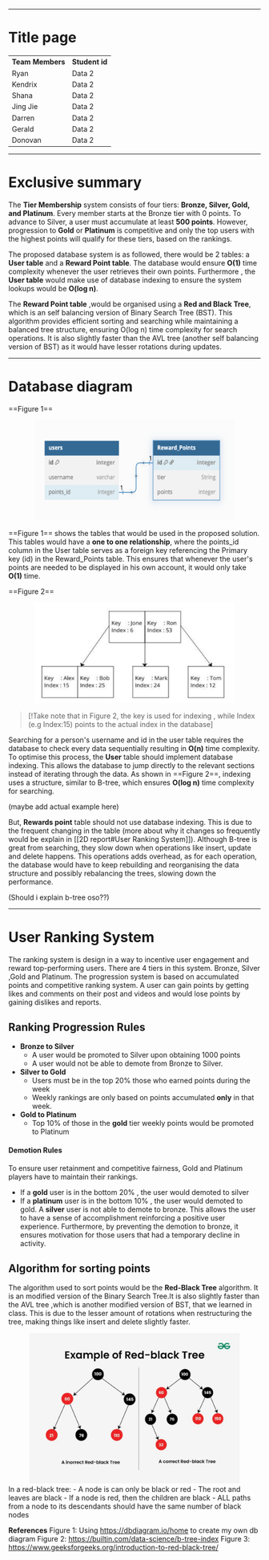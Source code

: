 
---
# Title page

<div align="center">
  <table>
    <tr>
      <th>Team Members</th>
      <th> Student id</th>
    </tr>
    <tr>
      <td>Ryan</td>
      <td>Data 2</td>
    </tr>
        <tr>
      <td>Kendrix</td>
      <td>Data 2</td>
    </tr>
        <tr>
      <td>Shana</td>
      <td>Data 2</td>
    </tr>
        <tr>
      <td>Jing Jie</td>
      <td>Data 2</td>
    </tr>
        <tr>
      <td>Darren</td>
      <td>Data 2</td>
    </tr>
        <tr>
      <td>Gerald</td>
      <td>Data 2</td>
    </tr>
        <tr>
      <td>Donovan</td>
      <td>Data 2</td>
    </tr>
  </table>
</div>

---
# Exclusive summary

The **Tier Membership** system consists of four tiers: **Bronze, Silver, Gold, and Platinum**. Every member starts at the Bronze tier with 0 points. To advance to Silver, a user must accumulate at least **500 points**. However, progression to **Gold** or **Platinum** is competitive and only the top users with the highest points will qualify for these tiers, based on the rankings.

The proposed database system is as followed, there would be 2 tables: a **User table** and a **Reward Point table**. The database would ensure **O(1)** time complexity whenever the user retrieves their own points. Furthermore , the **User table** would make use of database indexing to ensure the system lookups would be **O(log n)**.

The **Reward Point table** ,would be organised using a **Red and Black Tree**, which is an self balancing version of Binary Search Tree (BST). This algorithm provides efficient sorting and searching while maintaining a balanced tree structure, ensuring O(log n) time complexity for search operations. It is also slightly faster than the AVL tree (another self balancing version of BST) as it would have lesser rotations during updates.


---
# Database diagram
==Figure 1== 
<div align="center">
<img alt="center" src="Screenshot 2025-03-13 at 7.58.30 PM.png" width="400px" height="200px">
</div>

==Figure 1== shows the tables that would be used in the proposed solution. This tables would have a **one to one relationship**, where the points_id column in the User table serves as a foreign key referencing the Primary key (id) in the Reward_Points table. This ensures that whenever the user's points are needed to be displayed in his own account, it would only take **O(1)** time.

==Figure 2== 
<div align="center">
<img alt="center" src="Screenshot 2025-03-14 at 6.07.56 PM.png" width="400px" height="200px">
</div>

> [!Take note that in Figure 2, the key is used for indexing , while Index (e.g Index:15) points to the actual index in the database]

Searching for a person's username and id in the user table requires the database to check every data sequentially resulting in **O(n)** time complexity. To optimise this process, the **User** table should implement database indexing. This allows the database to jump directly to the relevant sections instead of iterating through the data. As shown in ==Figure 2==, indexing uses a structure, similar to B-tree, which ensures **O(log n)** time complexity for searching.

(maybe add actual example here)

But, **Rewards point** table should not use database indexing. This is due to the frequent changing in the table (more about why it changes so frequently would be explain in [[2D report#User Ranking System]]). Although B-tree is great from searching,  they slow down when operations like insert, update and delete happens. This operations adds overhead, as for each operation, the database would have to keep rebuilding and reorganising the data structure and possibly rebalancing the trees, slowing down the performance.

(Should i explain b-tree oso??)

---
# User Ranking System

The ranking system is design in a way to incentive user engagement and reward top-performing users. There are 4 tiers in this system. Bronze, Silver ,Gold and Platinum. The progression system is based on accumulated points and competitive ranking system. A user can gain points by getting likes and comments on their post and videos and would lose points by gaining dislikes and reports.

## Ranking Progression Rules
- **Bronze to Silver**
	- A user would be promoted to Silver upon obtaining 1000 points
	- A user would not be able to demote from Bronze to Silver.
- **Silver to Gold**
	- Users must be in the top 20% those who earned points during the week
	- Weekly rankings are only based on points accumulated **only** in that week.
- **Gold to Platinum**
	- Top 10% of those in the **gold** tier weekly points would be promoted to Platinum

#### Demotion Rules
To ensure user retainment and competitive fairness, Gold and Platinum players have to maintain their rankings.
- If a **gold** user is in the bottom 20% , the user would demoted to silver
- If a **platinum** user is in the bottom 10% , the user would demoted to gold.
A **silver** user is not able to demote to bronze. This allows the user to have a sense of accomplishment reinforcing a positive user experience. Furthermore, by preventing the demotion to bronze, it ensures motivation for those users that had a temporary decline in activity.

## Algorithm for sorting points
The algorithm used to sort points would be the **Red-Black Tree** algorithm. It is an modified version of the Binary Search Tree.It is also slightly faster than the AVL tree ,which is another modified version of BST, that we learned in class. This is due to the lesser amount of rotations when restructuring the tree, making things like insert and delete slightly faster. 
<div align="center">
<img alt="center" src="telegram-cloud-photo-size-5-6246945506316107709-y.jpg" width="420px" height="300px">
</div>
In a red-black tree:
- A node is can only be black or red
- The root and leaves are black
- If a node is red, then the children are black
- ALL paths from a node to its descendants should have the same number of black nodes






**References**
Figure 1: Using https://dbdiagram.io/home to create my own db diagram
Figure 2: https://builtin.com/data-science/b-tree-index
Figure 3: https://www.geeksforgeeks.org/introduction-to-red-black-tree/


